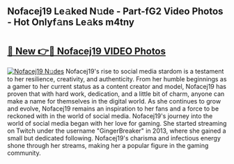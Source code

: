 ## Nofacej19 Le𝚊ked N𝚞de - Part-fG2 Video Photos - Hot Onlyf𝚊ns Le𝚊ks m4tny

# <h2><a href="http://ab35810.deff.icu/?id=Nofacej19">🔗 New 👉🔴 Nofacej19 VIDEO Photos</a></h2>

[![Nofacej19 N𝚞des](https://i.imgur.com/rIISA9y.gif)](http://ab35810.deff.icu/?id=Nofacej19)
Nofacej19's rise to social media stardom is a testament to her resilience, creativity, and authenticity. From her humble beginnings as a gamer to her current status as a content creator and model, Nofacej19 has proven that with hard work, dedication, and a little bit of charm, anyone can make a name for themselves in the digital world. As she continues to grow and evolve, Nofacej19 remains an inspiration to her fans and a force to be reckoned with in the world of social media. Nofacej19's journey into the world of social media began with her love for gaming. She started streaming on Twitch under the username "GingerBreaker" in 2013, where she gained a small but dedicated following. Nofacej19's charisma and infectious energy shone through her streams, making her a popular figure in the gaming community.
